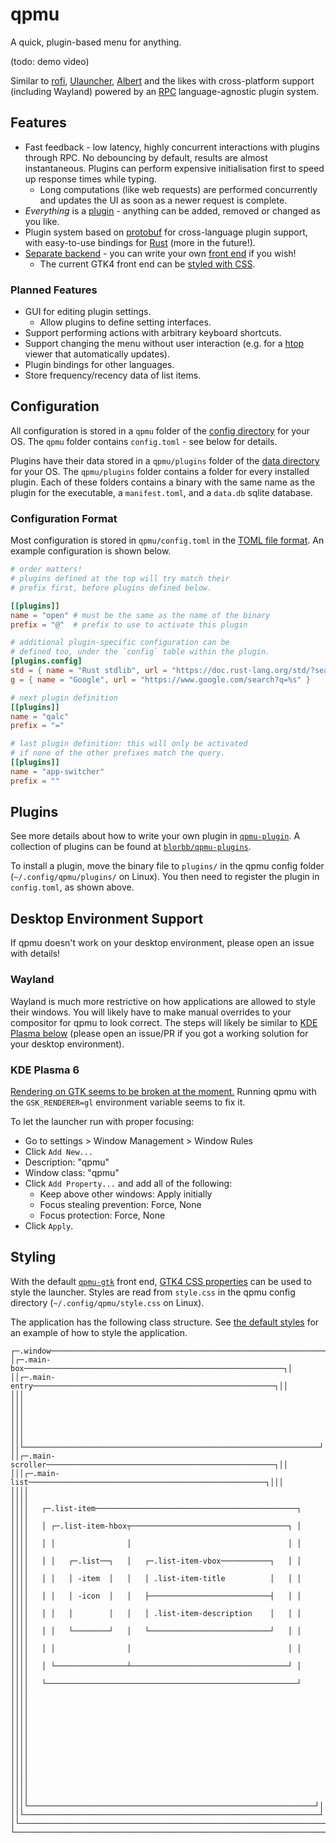 # qpmu

A quick, plugin-based menu for anything.

(todo: demo video)

Similar to [rofi](https://github.com/davatorium/rofi), [Ulauncher](https://github.com/Ulauncher/Ulauncher), [Albert](https://github.com/albertlauncher/albert) and the likes with cross-platform support (including Wayland) powered by an [RPC](https://en.wikipedia.org/wiki/Remote_procedure_call) language-agnostic plugin system.

## Features

-   Fast feedback - low latency, highly concurrent interactions with plugins through RPC. No debouncing by default, results are almost instantaneous. Plugins can perform expensive initialisation first to speed up response times while typing.
    -   Long computations (like web requests) are performed concurrently and updates the UI as soon as a newer request is complete.
-   _Everything_ is a [plugin](https://github.com/blorbb/qpmu-plugins) - anything can be added, removed or changed as you like.
-   Plugin system based on [protobuf](https://protobuf.dev/) for cross-language plugin support, with easy-to-use bindings for [Rust](./qpmu-plugin/) (more in the future!).
-   [Separate backend](./qpmu/) - you can write your own [front end](./qpmu-gtk/) if you wish!
    -   The current GTK4 front end can be [styled with CSS](#styling).

### Planned Features

-   GUI for editing plugin settings.
    -   Allow plugins to define setting interfaces.
-   Support performing actions with arbitrary keyboard shortcuts.
-   Support changing the menu without user interaction (e.g. for a [htop](https://htop.dev/) viewer that automatically updates).
-   Plugin bindings for other languages.
-   Store frequency/recency data of list items.

## Configuration

All configuration is stored in a `qpmu` folder of the [config directory](https://docs.rs/dirs/latest/dirs/fn.config_dir.html) for your OS. The `qpmu` folder contains `config.toml` - see below for details.

Plugins have their data stored in a `qpmu/plugins` folder of the [data directory](https://docs.rs/dirs/latest/dirs/fn.data_dir.html) for your OS. The `qpmu/plugins` folder contains a folder for every installed plugin. Each of these folders contains a binary with the same name as the plugin for the executable, a `manifest.toml`, and a `data.db` sqlite database.

### Configuration Format

Most configuration is stored in `qpmu/config.toml` in the [TOML file format](https://toml.io). An example configuration is shown below.

```toml
# order matters!
# plugins defined at the top will try match their
# prefix first, before plugins defined below.

[[plugins]]
name = "open" # must be the same as the name of the binary
prefix = "@"  # prefix to use to activate this plugin

# additional plugin-specific configuration can be
# defined too, under the `config` table within the plugin.
[plugins.config]
std = { name = "Rust stdlib", url = "https://doc.rust-lang.org/std/?search=%s" }
g = { name = "Google", url = "https://www.google.com/search?q=%s" }

# next plugin definition
[[plugins]]
name = "qalc"
prefix = "="

# last plugin definition: this will only be activated
# if none of the other prefixes match the query.
[[plugins]]
name = "app-switcher"
prefix = ""
```

## Plugins

See more details about how to write your own plugin in [`qpmu-plugin`](./qpmu-plugin/). A collection of plugins can be found at [`blorbb/qpmu-plugins`](https://github.com/blorbb/qpmu-plugins).

To install a plugin, move the binary file to `plugins/` in the qpmu config folder (`~/.config/qpmu/plugins/` on Linux). You then need to register the plugin in `config.toml`, as shown above.

## Desktop Environment Support

If qpmu doesn't work on your desktop environment, please open an issue with details!

### Wayland

Wayland is much more restrictive on how applications are allowed to style their windows. You will likely have to make manual overrides to your compositor for qpmu to look correct. The steps will likely be similar to [KDE Plasma below](#kde-plasma-6) (please open an issue/PR if you got a working solution for your desktop environment).

### KDE Plasma 6

[Rendering on GTK seems to be broken at the moment.](https://reddit.com/r/kde/comments/1gg9kd8) Running qpmu with the `GSK_RENDERER=gl` environment variable seems to fix it.

To let the launcher run with proper focusing:

-   Go to settings > Window Management > Window Rules
-   Click `Add New...`
-   Description: "qpmu"
-   Window class: "qpmu"
-   Click `Add Property...` and add all of the following:
    -   Keep above other windows: Apply initially
    -   Focus stealing prevention: Force, None
    -   Focus protection: Force, None
-   Click `Apply`.

## Styling

With the default [`qpmu-gtk`](./qpmu-gtk/) front end, [GTK4 CSS properties](https://docs.gtk.org/gtk4/css-properties.html) can be used to style the launcher. Styles are read from `style.css` in the qpmu config directory (`~/.config/qpmu/style.css` on Linux).

The application has the following class structure. See [the default styles](./qpmu-gtk/styles/style.css) for an example of how to style the application.

```
┌─.window──────────────────────────────────────────────────────────────┐
│┌─.main-box──────────────────────────────────────────────────────────┐│
││┌─.main-entry──────────────────────────────────────────────────────┐││
│││                                                                  │││
│││                                                                  │││
│││                                                                  │││
││└──────────────────────────────────────────────────────────────────┘││
││┌─.main-scroller───────────────────────────────────────────────────┐││
│││┌─.main-list─────────────────────────────────────────────────────┐│││
││││                                                                ││││
││││   ┌─.list-item─────────────────────────────────────────────┐   ││││
││││   │ ┌─.list-item-hbox┬───────────────────────────────────┐ │   ││││
││││   │ │                │                                   │ │   ││││
││││   │ │   ┌─.list──┐   │   ┌─.list-item-vbox───────────┐   │ │   ││││
││││   │ │   │ -item  │   │   │ .list-item-title          │   │ │   ││││
││││   │ │   │ -icon  │   │   ├───────────────────────────┤   │ │   ││││
││││   │ │   │        │   │   │ .list-item-description    │   │ │   ││││
││││   │ │   └────────┘   │   └───────────────────────────┘   │ │   ││││
││││   │ │                │                                   │ │   ││││
││││   │ └────────────────┴───────────────────────────────────┘ │   ││││
││││   └────────────────────────────────────────────────────────┘   ││││
││││                                                                ││││
││││                                                                ││││
││││                                                                ││││
││││                                                                ││││
││││                                                                ││││
││││                                                                ││││
│││└────────────────────────────────────────────────────────────────┘│││
││└──────────────────────────────────────────────────────────────────┘││
│└────────────────────────────────────────────────────────────────────┘│
└──────────────────────────────────────────────────────────────────────┘
```
